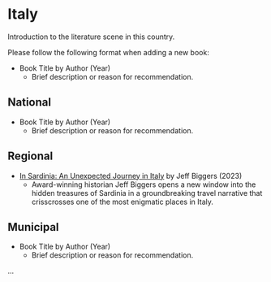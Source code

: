 # Italy

Introduction to the literature scene in this country.

Please follow the following format when adding a new book:

- Book Title by Author (Year)  
   - Brief description or reason for recommendation.

## National

- Book Title by Author (Year)  
   - Brief description or reason for recommendation.

## Regional

- [In Sardinia: An Unexpected Journey in Italy](https://www.goodreads.com/book/show/63895410-in-sardinia) by Jeff Biggers (2023)  
   - Award-winning historian Jeff Biggers opens a new window into the hidden treasures of Sardinia in a groundbreaking travel narrative that crisscrosses one of the most enigmatic places in Italy.

## Municipal

- Book Title by Author (Year)  
   - Brief description or reason for recommendation.

...
